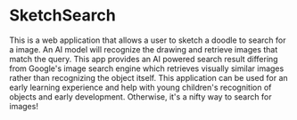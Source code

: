 # SketchSearch
This is a web application that allows a user to sketch a doodle to search for a image. An AI model will recognize the drawing and retrieve images that match the query. This app provides an AI powered search result differing from Google's image search engine which retrieves visually similar images rather than recognizing the object itself.
This application can be used for an early learning experience and help with young children's recognition of objects and early development. Otherwise, it's a nifty way to search for images!
